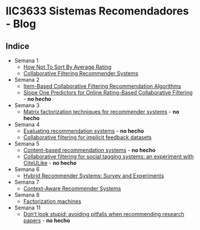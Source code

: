 # IIC3633 Sistemas Recomendadores - Blog

## Indice

- Semana 1
  - [How Not To Sort By Average Rating](./Blog01.md)
  - [Collaborative Filtering Recommender Systems](./Blog02.md)
- Semana 2
  - [Item-Based Collaborative Filtering Recommendation Algorithms](./Blog03.md)
  - [Slope One Predictors for Online Rating-Based Collaborative Filtering](./Blog04.md) - **no hecho**
- Semana 3
  - [Matrix factorization techniques for recommender systems](./Blog05.md) - **no hecho**
- Semana 4
  - [Evaluating recommendation systems](./Blog06.md) - **no hecho**
  - [Collaborative filtering for implicit feedback datasets](./Blog07.md)
- Semana 5
  - [Content-based recommendation systems](./Blog08.md) - **no hecho**
  - [Collaborative filtering for social tagging systems: an experiment with CiteULike](./Blog09.md) - **no hecho**
- Semana 6
  - [Hybrid Recommender Systems: Survey and Experiments](./Blog10.md)
- Semana 7
  - [Context-Aware Recommender Systems](./Blog11.md)
- Semana 8
  - [Factorization machines](./Blog12.md)
- Semana 11
  - [Don’t look stupid: avoiding pitfalls when recommending research papers](./Blog13.md) - **no hecho**
